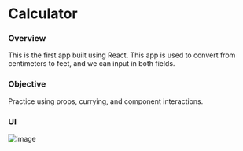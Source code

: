 # Calculator

### Overview
This is the first app built using React.
This app is used to convert from centimeters to feet, and we can input in both fields.

### Objective
Practice using props, currying, and component interactions.

### UI
![image](https://github.com/user-attachments/assets/8f0539ca-ebb8-4b9c-bf1e-da4b0b70e2af)

